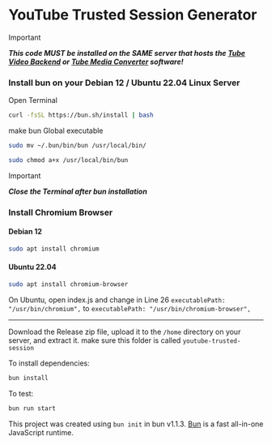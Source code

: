 # YouTube Trusted Session Generator

> [!IMPORTANT]  
> ***This code MUST be installed on the SAME server that hosts the [Tube Video Backend](https://github.com/PureDevLabs/TubeVideoBackend) or [Tube Media Converter](https://github.com/PureDevLabs/TubeMediaConverter) software!***

### Install bun on your Debian 12 / Ubuntu 22.04 Linux Server

Open Terminal

```bash
curl -fsSL https://bun.sh/install | bash
```

make bun Global executable

```bash
sudo mv ~/.bun/bin/bun /usr/local/bin/
```

```bash
sudo chmod a+x /usr/local/bin/bun
```

> [!IMPORTANT]  
> ***Close the Terminal after bun installation***


### Install Chromium Browser

#### Debian 12
```bash
sudo apt install chromium
```

#### Ubuntu 22.04
```bash
sudo apt install chromium-browser
```

On Ubuntu, open index.js and change in Line 26 `executablePath: "/usr/bin/chromium",` to `executablePath: "/usr/bin/chromium-browser",`

---

Download the Release zip file, upload it to the `/home` directory on your server, and extract it.
make sure this folder is called `youtube-trusted-session`

To install dependencies:

```bash
bun install
```

To test:

```bash
bun run start
```

This project was created using `bun init` in bun v1.1.3. [Bun](https://bun.sh) is a fast all-in-one JavaScript runtime.
